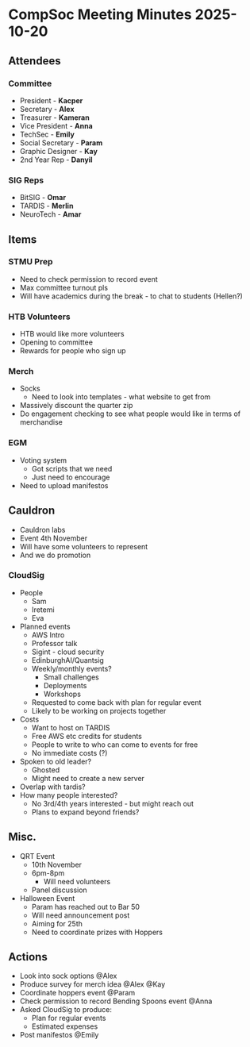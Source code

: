 # CompSoc Meeting Minutes 2025-10-20
## Attendees
### Committee
- President - **Kacper**
- Secretary - **Alex**
- Treasurer - **Kameran**
- Vice President - **Anna**
- TechSec - **Emily**
- Social Secretary - **Param**
- Graphic Designer - **Kay**
- 2nd Year Rep - **Danyil**
### SIG Reps
- BitSIG - **Omar**
- TARDIS - **Merlin**
- NeuroTech - **Amar**
## Items
### STMU Prep
- Need to check permission to record event
- Max committee turnout pls
- Will have academics during the break - to chat to students (Hellen?)
### HTB Volunteers
- HTB would like more volunteers
- Opening to committee
- Rewards for people who sign up
### Merch
- Socks
	- Need to look into templates - what website to get from
- Massively discount the quarter zip
- Do engagement checking to see what people would like in terms of merchandise
### EGM
- Voting system
	- Got scripts that we need
	- Just need to encourage
- Need to upload manifestos
## Cauldron
- Cauldron labs
- Event 4th November
- Will have some volunteers to represent
- And we do promotion
### CloudSig
- People
	- Sam
	- Iretemi
	- Eva
- Planned events
	- AWS Intro
	- Professor talk
	- Sigint - cloud security
	- EdinburghAI/Quantsig
	- Weekly/monthly events?
		- Small challenges
		- Deployments
		- Workshops
	- Requested to come back with plan for regular event
	- Likely to be working on projects together
- Costs
	- Want to host on TARDIS
	- Free AWS etc credits for students
	- People to write to who can come to events for free
	- No immediate costs (?)
- Spoken to old leader?
	- Ghosted
	- Might need to create a new server
- Overlap with tardis?
- How many people interested?
	- No 3rd/4th years interested - but might reach out
	- Plans to expand beyond friends?
## Misc.
- QRT Event
	- 10th November
	- 6pm-8pm
		- Will need volunteers
	- Panel discussion
- Halloween Event
	- Param has reached out to Bar 50
	- Will need announcement post
	- Aiming for 25th
	- Need to coordinate prizes with Hoppers
## Actions
- Look into sock options @Alex
- Produce survey for merch idea @Alex @Kay
- Coordinate hoppers event @Param
- Check permission to record Bending Spoons event @Anna
- Asked CloudSig to produce:
	- Plan for regular events
	- Estimated expenses
- Post manifestos @Emily
